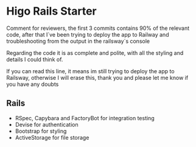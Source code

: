 # Higo Rails Starter

Comment for reviewers, the first 3 commits contains 90% of the relevant code, after that I´ve been trying to deploy the app to Railway and troubleshooting from the output in the railsway´s console

Regarding the code it is as complete and polite, with all the styling and details I could think of.

If you can read this line, it means im still trying to deploy the app to Railsway, otherwise I will erase this, thank you and please let me know if you have any doubts

## Rails

- RSpec, Capybara and FactoryBot for integration testing
- Devise for authentication
- Bootstrap for styling
- ActiveStorage for file storage

